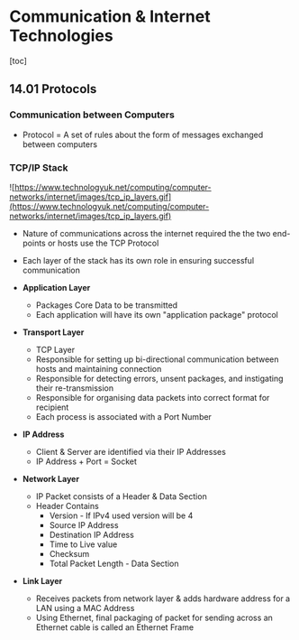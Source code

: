# Communication & Internet Technologies

[toc]

## 14.01 Protocols

### Communication between Computers

- Protocol = A set of rules about the form of messages exchanged between computers



### TCP/IP Stack

![https://www.technologyuk.net/computing/computer-networks/internet/images/tcp_ip_layers.gif](https://www.technologyuk.net/computing/computer-networks/internet/images/tcp_ip_layers.gif)

- Nature of communications across the internet required the the two end-points or hosts use the TCP Protocol

- Each layer of the stack has its own role in ensuring successful communication

  

- **Application Layer**

  - Packages Core Data to be transmitted
  - Each application will have its own "application package" protocol

- **Transport Layer**
  - TCP Layer
  - Responsible for setting up bi-directional communication between hosts and maintaining connection
  - Responsible for detecting errors, unsent packages, and instigating their re-transmission
  - Responsible for organising data packets into correct format for recipient
  - Each process is associated with a Port Number
- **IP Address**
  - Client & Server are identified via their IP Addresses
  - IP Address + Port = Socket
- **Network Layer**
  - IP Packet consists of a Header & Data Section
  - Header Contains
    - Version - If IPv4 used version will be 4
    - Source IP Address
    - Destination IP Address
    - Time to Live value
    - Checksum
    - Total Packet Length - Data Section
- **Link Layer**
  - Receives packets from network layer & adds hardware address for a LAN using a MAC Address
  - Using Ethernet, final packaging of packet for sending across an Ethernet cable  is called an Ethernet Frame

